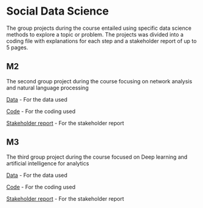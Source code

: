 # Social Data Science
The group projects during the course entailed using specific data science methods to explore a topic or problem. The projects was divided into a coding file with explanations for each step and a stakeholder report of up to 5 pages.

## M2
The second group project during the course focusing on network analysis and natural language processing

[Data](https://github.com/andreasbj77/Repository---Andreas-Borup-Joergensen/tree/main/SDS/M2/Data) - For the data used

[Code](https://andreasbj77.github.io/Repository---Andreas-Borup-Joergensen/SDS/M2/Code/SDS_Group_Assignment2_raw.nb.html) - For the coding used

[Stakeholder report](https://andreasbj77.github.io/Repository---Andreas-Borup-Joergensen/SDS/M2/SDS_M2.pdf) - For the stakeholder report

## M3
The third group project during the course focused on Deep learning and artificial intelligence for analytics

[Data](https://github.com/andreasbj77/Repository---Andreas-Borup-Joergensen/blob/main/SDS/M3/aktie%20data.csv) - For the data used

[Code](https://github.com/andreasbj77/Repository---Andreas-Borup-Joergensen/blob/main/SDS/M3/Group_assignemt_M3.Rmd) - For the coding used

[Stakeholder report](https://andreasbj77.github.io/Repository---Andreas-Borup-Joergensen/SDS/M3/SDS_M3.pdf) - For the stakeholder report

